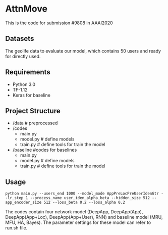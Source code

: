 # AttnMove
This is the code for submission #9808 in AAAI2020 


## Datasets

The geolife data to evaluate our model, which contains 50 users and ready for directly used. 

## Requirements

- Python 3.0
- TF-1.12 
- Keras for baseline

## Project Structure

- /data # preprocessed  
- /codes 
  - main.py 
  - model.py # define models
  - train.py # define tools for train the model
- /baseline #codes for baselines 
  - main.py 
  - model.py # define models
  - train.py # define tools for train the model

## Usage

```
python main.py --users_end 1000 --model_mode AppPreLocPreUserIdenGtr --lr_step 1 --process_name user_iden_alpha_beta --hidden_size 512 --app_encoder_size 512 --loss_beta 0.2 --loss_alpha 0.2  
```

The codes contain four network model (DeepApp, DeepApp(App), DeepApp(App+Loc), DeepApp(App+User), RNN) and baseline model (MRU, MFU, HA, Bayes). The parameter settings for these model can refer to run.sh file. 

